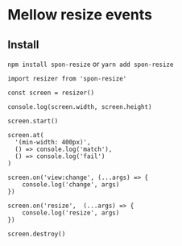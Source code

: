 # Mellow resize events

## Install

`npm install spon-resize` or `yarn add spon-resize`

```
import resizer from 'spon-resize'

const screen = resizer()

console.log(screen.width, screen.height)

screen.start()

screen.at(
  '(min-width: 400px)',
  () => console.log('match'),
  () => console.log('fail')
)

screen.on('view:change', (...args) => {
	console.log('change', args)
})

screen.on('resize',  (...args) => {
	console.log('resize', args)
})

screen.destroy()
```
